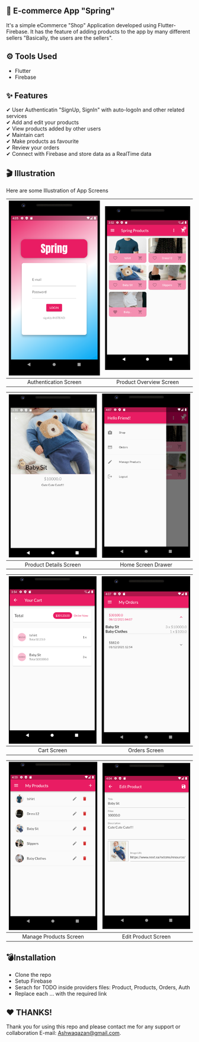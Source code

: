 ## 🎯 E-commerce App "Spring"
It's a simple eCommerce "Shop" Application developed using Flutter-Firebase. It has the feature of adding products to the app by many different sellers "Basically, the users are the sellers".

## ⚙ Tools Used
- Flutter
- Firebase

## ✨ Features
✔ User Authenticatin "SignUp, SignIn" with auto-logoIn and other related services\
✔ Add and edit your products\
✔ View products added by other users\
✔ Maintain cart\
✔ Make products as favourite\
✔ Review your orders\
✔ Connect with Firebase and store data as a RealTime data

## 🎬 Illustration

Here are some Illustration of App Screens

| ![](illustration/Auth_Screen.PNG)  | ![](illustration/Product_Overview.PNG)    |
| :--------------------------------: | :---------------------------------------: |
|       Authentication Screen        |        Product Overview Screen            |


| ![](illustration/Product_Details.PNG) | ![](illustration/Drawer.PNG)           |
| :--------------------------------: | :---------------------------------------: |
|       Product Details Screen       |            Home Screen Drawer             |


| ![](illustration/Cart.PNG)         | ![](illustration/Orders.PNG)              |
| :--------------------------------: | :---------------------------------------: |
|            Cart Screen             |              Orders Screen                |


| ![](illustration/My_Product.PNG)   | ![](illustration/Edit_Products.PNG)       |
| :--------------------------------: | :---------------------------------------: |
|       Manage Products Screen       |            Edit Product Screen            |

## 💣Installation
- Clone the repo
- Setup Firebase
- Serach for TODO inside providers files: Product, Products, Orders, Auth 
- Replace each ... with the required link

## ❤ THANKS!
Thank you for using this repo and please contact me for any support or collaboration E-mail: Ashwaqazan@gmail.com.
